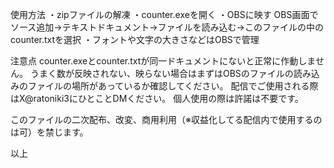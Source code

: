 使用方法
・zipファイルの解凍
・counter.exeを開く
・OBSに映す OBS画面でソース追加→テキストドキュメント→ファイルを読み込む→このファイルの中のcounter.txtを選択
・フォントや文字の大きさなどはOBSで管理

注意点
counter.exeとcounter.txtが同一ドキュメントにないと正常に作動しません。
うまく数が反映されない、映らない場合はまずはOBSのファイルの読み込みのファイルの場所があっているか確認してください。
配信でご使用される際はX@ratoniki3にひとことDMください。
個人使用の際は許諾は不要です。

このファイルの二次配布、改変、商用利用（※収益化してる配信内で使用するのは可）を禁じます。

以上
